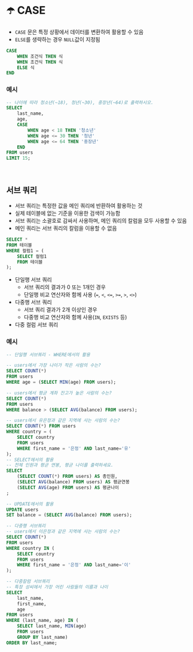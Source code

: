# ☂️ CASE

- `CASE` 문은 특정 상황에서 데이터를 변환하여 활용할 수 있음
- `ELSE`를 생략하는 경우 `NULL`값이 지정됨

```sql
CASE
    WHEN 조건식 THEN 식
    WHEN 조건식 THEN 식
    ELSE 식
END
```

### 예시

```sql
-- 나이에 따라 청소년(~18), 청년(~30), 중장년(~64)로 출력하시오.
SELECT
    last_name, 
    age,
    CASE
        WHEN age < 18 THEN '청소년' 
        WHEN age <= 30 THEN '청년'     
        WHEN age <= 64 THEN '중장년'
    END 
FROM users
LIMIT 15;
```

<br>

## 서브 쿼리

- 서브 쿼리는 특정한 값을 메인 쿼리에 반환하여 활용하는 것
- 실제 테이블에 없는 기준을 이용한 검색이 가능함
- 서브 쿼리는 소괄호로 감싸서 사용하며, 메인 쿼리의 칼럼을 모두 사용할 수 있음
- 메인 쿼리는 서브 쿼리의 칼럼을 이용할 수 없음

```sql
SELECT *
FROM 테이블 
WHERE 컬럼1 = (
    SELECT 컬럼1
    FROM 테이블 
);
```

- 단일행 서브 쿼리
  - 서브 쿼리의 결과가 0 또는 1개인 경우
  - 단일행 비교 연산자와 함께 사용 (`=`, `<`, `<=`, `>=`, `>`, `<>`)
- 다중행 서브 쿼리
  - 서브 쿼리 결과가 2개 이상인 경우
  - 다중행 비교 연산자와 함께 사용(`IN`, `EXISTS` 등)
- 다중 컬럼 서브 쿼리

### 예시

```sql
-- 단일행 서브쿼리 - WHERE에서의 활용

-- users에서 가장 나이가 작은 사람의 수는?
SELECT COUNT(*)
FROM users
WHERE age = (SELECT MIN(age) FROM users);

-- users에서 평균 계좌 잔고가 높은 사람의 수는?
SELECT COUNT(*)
FROM users
WHERE balance > (SELECT AVG(balance) FROM users);

-- users에서 유은정과 같은 지역에 사는 사람의 수는?
SELECT COUNT(*) FROM users
WHERE country = (
    SELECT country
    FROM users
    WHERE first_name = '은정' AND last_name='유'
);
-- SELECT에서의 활용
-- 전체 인원과 평균 연봉, 평균 나이를 출력하세요.
SELECT
    (SELECT COUNT(*) FROM users) AS 총인원, 
    (SELECT AVG(balance) FROM users) AS 평균연봉 
    (SELECT AVG(age) FROM users) AS 평균나이
;

-- UPDATE에서의 활용
UPDATE users
SET balance = (SELECT AVG(balance) FROM users);
```

```sql
-- 다중행 서브쿼리
-- users에서 이은정과 같은 지역에 사는 사람의 수는?
SELECT COUNT(*)
FROM users
WHERE country IN (
    SELECT country
    FROM users
    WHERE first_name = '은정' AND last_name='이'
);
```

```sql
-- 다중칼럼 서브쿼리
-- 특정 성씨에서 가장 어린 사람들의 이름과 나이
SELECT
    last_name,
    first_name,
    age
FROM users
WHERE (last_name, age) IN (
    SELECT last_name, MIN(age) 
    FROM users
    GROUP BY last_name)
ORDER BY last_name;
```